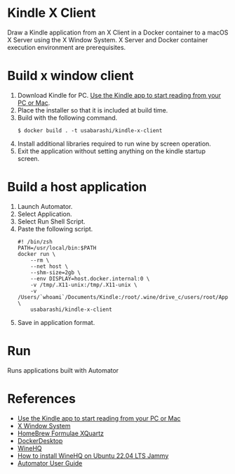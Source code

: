 # Kindle X Client

Draw a Kindle application from an X Client in a Docker container to a macOS X Server using the X Window System. X Server and Docker container execution environment are prerequisites.

# Build x window client

1. Download Kindle for PC. [Use the Kindle app to start reading from your PC or Mac](https://www.amazon.com/gp/help/customer/display.html?nodeId=GZSM7D8A85WKPYYD).
1. Place the installer so that it is included at build time.
1. Build with the following command.
    ```
    $ docker build . -t usabarashi/kindle-x-client
    ```
1. Install additional libraries required to run wine by screen operation.
1. Exit the application without setting anything on the kindle startup screen.

# Build a host application

1. Launch Automator.
1. Select Application.
1. Select Run Shell Script.
1. Paste the following script.
    ```shell
    #! /bin/zsh
    PATH=/usr/local/bin:$PATH
    docker run \
        --rm \
        --net host \
        --shm-size=2gb \
        --env DISPLAY=host.docker.internal:0 \
        -v /tmp/.X11-unix:/tmp/.X11-unix \
        -v /Users/`whoami`/Documents/Kindle:/root/.wine/drive_c/users/root/AppData/Local/Amazon/Kindle \
        usabarashi/kindle-x-client
    ```
1. Save in application format.

# Run

Runs applications built with Automator

# References

- [Use the Kindle app to start reading from your PC or Mac](https://www.amazon.com/gp/help/customer/display.html?nodeId=GZSM7D8A85WKPYYD)
- [X Window System](https://en.wikipedia.org/wiki/X_Window_System)
- [HomeBrew Formulae XQuartz](https://formulae.brew.sh/cask/xquartz)
- [DockerDesktop](https://docs.docker.com/desktop/install/mac-install/)
- [WineHQ](https://www.winehq.org/)
- [How to install WineHQ on Ubuntu 22.04 LTS Jammy](https://www.how2shout.com/linux/how-to-install-winehq-on-ubuntu-22-04-lts-jammy/)
- [Automator User Guide](https://support.apple.com/guide/automator/welcome/mac)